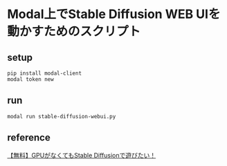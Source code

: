 # Modal上でStable Diffusion WEB UIを動かすためのスクリプト


## setup

```
pip install modal-client
modal token new
```

## run

```
modal run stable-diffusion-webui.py
```

## reference

[【無料】GPUがなくてもStable Diffusionで遊びたい！](https://zenn.dev/cp20/articles/stable-diffusion-webui-with-modal#4.-modal%E3%82%92%E4%BD%BF%E3%81%A3%E3%81%A6stable-diffusion-webui%E3%82%92%E5%8B%95%E3%81%8B%E3%81%99)
